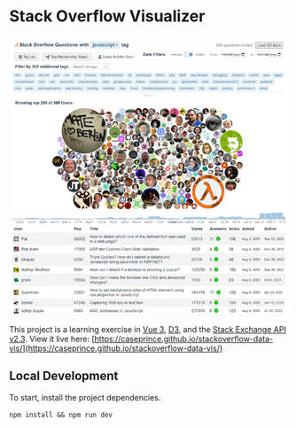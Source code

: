 # Stack Overflow Visualizer

![Stack Overflow Visualizer](https://github.com/caseprince/stackoverflow-data-vis/blob/main/stackoverflow-visualizer.png?raw=true)

This project is a learning exercise in [Vue 3](https://vuejs.org/), [D3](https://d3js.org/), and the [Stack Exchange API v2.3](https://api.stackexchange.com/docs). View it live here: [https://caseprince.github.io/stackoverflow-data-vis/](https://caseprince.github.io/stackoverflow-data-vis/)

## Local Development

To start, install the project dependencies.

```
npm install && npm run dev
```
